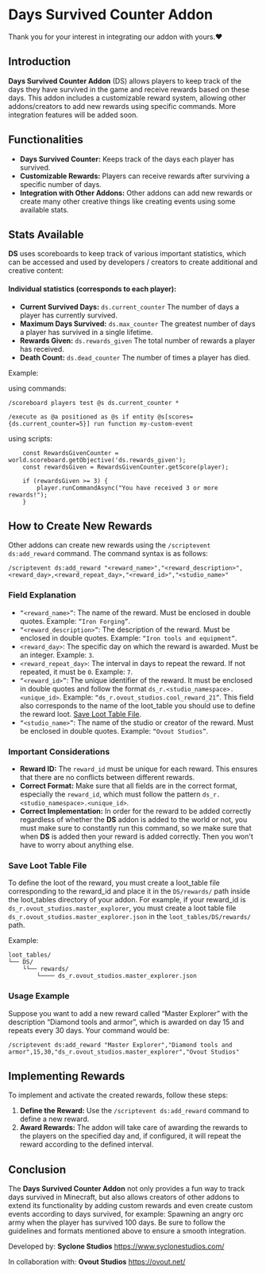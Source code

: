 # Days Survived Counter Addon

Thank you for your interest in integrating our addon with yours.❤️ 

## Introduction

**Days Survived Counter Addon** (DS) allows players to keep track of the days they have survived in the game and receive rewards based on these days. This addon includes a customizable reward system, allowing other addons/creators to add new rewards using specific commands. More integration features will be added soon.

## Functionalities

- **Days Survived Counter:** Keeps track of the days each player has survived.
- **Customizable Rewards:** Players can receive rewards after surviving a specific number of days.
- **Integration with Other Addons:** Other addons can add new rewards or create many other creative things like creating events using some available stats.

## Stats Available
**DS** uses scoreboards to keep track of various important statistics, which can be accessed and used by developers / creators to create additional and creative content:
#### Individual statistics (corresponds to each player):
- **Current Survived Days:** `ds.current_counter` The number of days a player has currently survived.
- **Maximum Days Survived:** `ds.max_counter` The greatest number of days a player has survived in a single lifetime.
- **Rewards Given:** `ds.rewards_given` The total number of rewards a player has received.
- **Death Count:** `ds.dead_counter` The number of times a player has died.

Example:

using commands:
```
/scoreboard players test @s ds.current_counter *

/execute as @a positioned as @s if entity @s[scores={ds.current_counter=5}] run function my-custom-event
```
using scripts:
```
    const RewardsGivenCounter = world.scoreboard.getObjective('ds.rewards_given');
    const rewardsGiven = RewardsGivenCounter.getScore(player);

    if (rewardsGiven >= 3) {
        player.runCommandAsync("You have received 3 or more rewards!");
    }
```

## How to Create New Rewards

Other addons can create new rewards using the `/scriptevent ds:add_reward` command. The command syntax is as follows:

`/scriptevent ds:add_reward "<reward_name>","<reward_description>",<reward_day>,<reward_repeat_day>,"<reward_id>","<studio_name>"`

### Field Explanation

- `“<reward_name>”`: The name of the reward. Must be enclosed in double quotes. Example: `“Iron Forging”`.
- `“<reward_description>”`: The description of the reward. Must be enclosed in double quotes. Example: `“Iron tools and equipment”`.
- `<reward_day>`: The specific day on which the reward is awarded. Must be an integer. Example: `3`.
- `<reward_repeat_day>`: The interval in days to repeat the reward. If not repeated, it must be `0`. Example: `7`.
- `“<reward_id>”`: The unique identifier of the reward. It must be enclosed in double quotes and follow the format `ds_r.<studio_namespace>.<unique_id>`. Example: `“ds_r.ovout_studios.cool_reward_21”`. This field also corresponds to the name of the loot_table you should use to define the reward loot. [Save Loot Table File](#save_loot_folder).
- `“<studio_name>”`: The name of the studio or creator of the reward. Must be enclosed in double quotes. Example: `“Ovout Studios”`.

### Important Considerations

- **Reward ID:** The `reward_id` must be unique for each reward. This ensures that there are no conflicts between different rewards.
- **Correct Format:** Make sure that all fields are in the correct format, especially the `reward_id`, which must follow the pattern `ds_r.<studio_namespace>.<unique_id>`.
- **Correct Implementation:** In order for the reward to be added correctly regardless of whether the **DS** addon is added to the world or not, you must make sure to constantly run this command, so we make sure that when **DS** is added then your reward is added correctly. Then you won't have to worry about anything else.

### <a name=“save_loot_folder”></a>Save Loot Table File
To define the loot of the reward, you must create a loot_table file corresponding to the reward_id and place it in the `DS/rewards/` path inside the loot_tables directory of your addon. For example, if your reward_id is `ds_r.ovout_studios.master_explorer`, you must create a loot table file `ds_r.ovout_studios.master_explorer.json` in the `loot_tables/DS/rewards/` path. 

Example:

```
loot_tables/
└── DS/
    └└── rewards/
        └──── ds_r.ovout_studios.master_explorer.json 
```

### Usage Example

Suppose you want to add a new reward called “Master Explorer” with the description “Diamond tools and armor”, which is awarded on day 15 and repeats every 30 days. Your command would be:

`/scriptevent ds:add_reward "Master Explorer","Diamond tools and armor",15,30,"ds_r.ovout_studios.master_explorer","Ovout Studios"`

## Implementing Rewards

To implement and activate the created rewards, follow these steps:

1. **Define the Reward:** Use the `/scriptevent ds:add_reward` command to define a new reward.
2. **Award Rewards:** The addon will take care of awarding the rewards to the players on the specified day and, if configured, it will repeat the reward according to the defined interval.

## Conclusion

The **Days Survived Counter Addon** not only provides a fun way to track days survived in Minecraft, but also allows creators of other addons to extend its functionality by adding custom rewards and even create custom events according to days survived, for example: Spawning an angry orc army when the player has survived 100 days. Be sure to follow the guidelines and formats mentioned above to ensure a smooth integration.


Developed by: **Syclone Studios** https://www.syclonestudios.com/

In collaboration with: **Ovout Studios** https://ovout.net/
